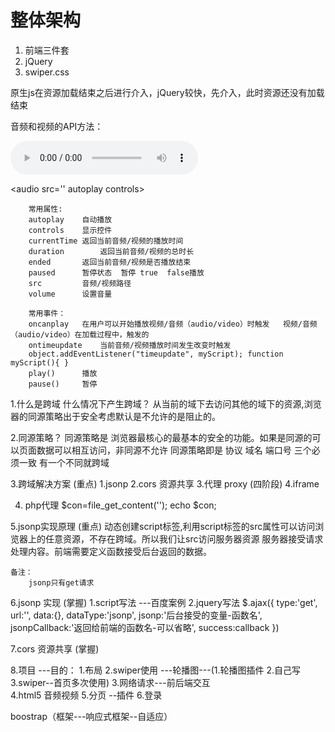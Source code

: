 # 整体架构

1. 前端三件套
2. jQuery
3. swiper.css



原生js在资源加载结束之后进行介入，jQuery较快，先介入，此时资源还没有加载结束



音频和视频的API方法：

<audio src='' autoplay controls></audio>	

\<audio src='' autoplay controls></audio>

        常用属性:
        autoplay	自动播放
        controls	显示控件
        currentTime	返回当前音频/视频的播放时间
        duration	    返回当前音频/视频的总时长
        ended		返回当前音频/视频是否播放结束
        paused		暂停状态  暂停 true  false播放
        src			音频/视频路径
        volume		设置音量

        常用事件：
        oncanplay	在用户可以开始播放视频/音频（audio/video）时触发   视频/音频（audio/video）在加载过程中，触发的
        ontimeupdate	当前音频/视频播放时间发生改变时触发   
        object.addEventListener("timeupdate", myScript); function myScript(){ }
        play()		播放
        pause()		暂停



1.什么是跨域 什么情况下产生跨域？
    从当前的域下去访问其他的域下的资源,浏览器的同源策略出于安全考虑默认是不允许的是阻止的。

2.同源策略？
    同源策略是 浏览器最核心的最基本的安全的功能。如果是同源的可以页面数据可以相互访问，非同源不允许
    同源策略即是 协议  域名  端口号 三个必须一致  有一个不同就跨域

3.跨域解决方案 (重点)
    1.jsonp 
    2.cors 资源共享
    3.代理 proxy  (四阶段)
    4.iframe 

4. php代理 
    $con=file_get_content('');  echo $con;

5.jsonp实现原理 (重点)
    动态创建script标签,利用script标签的src属性可以访问浏览器上的任意资源，不存在跨域。所以我们让src访问服务器资源
    服务器接受请求 处理内容。前端需要定义函数接受后台返回的数据。

    备注：
        jsonp只有get请求 

6.jsonp 实现 (掌握)
    1.script写法  ---百度案例
    2.jquery写法
        $.ajax({
            type:'get',
            url:'',
            data:{},
            dataType:'jsonp',
            jsonp:'后台接受的变量-函数名',
            jsonpCallback:'返回给前端的函数名-可以省略',
            success:callback
        })

7.cors 资源共享 (掌握)  


8.项目 ---目的：
    1.布局
    2.swiper使用 ---轮播图---(1.轮播图插件 2.自己写   3.swiper--首页多次使用)
    3.网络请求---前后端交互  
    4.html5  音频视频 
    5.分页 --插件
    6.登录

boostrap（框架---响应式框架--自适应）